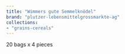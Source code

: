 ```yaml
---
title: "Wimmers gute Semmelknödel"
brand: "plutzer-lebensmittelgrossmarkte-ag"
collections:
- "grains-cereals"
---
```


20 bags x 4 pieces
